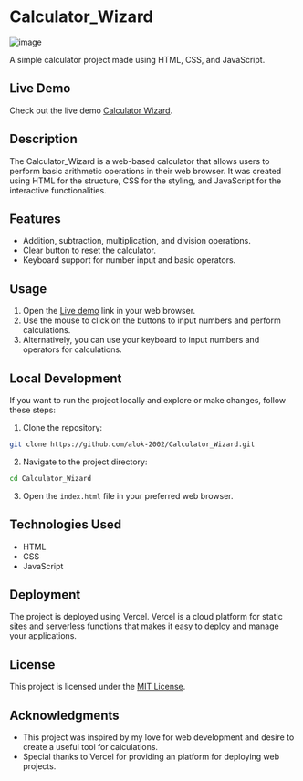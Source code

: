 # Calculator_Wizard

![image](https://github.com/Alok-2002/Calculator_Wizard/assets/93814546/fd124b8d-7de3-49f5-9382-1f1a5aa0bc26)


A simple calculator project made using HTML, CSS, and JavaScript.

## Live Demo

Check out the live demo [Calculator Wizard](https://calculator-Wizard.vercel.app).

## Description

The Calculator_Wizard is a web-based calculator that allows users to perform basic arithmetic operations in their web browser. It was created using HTML for the structure, CSS for the styling, and JavaScript for the interactive functionalities.

## Features

- Addition, subtraction, multiplication, and division operations.
- Clear button to reset the calculator.
- Keyboard support for number input and basic operators.

## Usage

1. Open the [Live demo](https://Calculator-Wizard.vercel.app) link in your web browser.
2. Use the mouse to click on the buttons to input numbers and perform calculations.
3. Alternatively, you can use your keyboard to input numbers and operators for calculations.

## Local Development

If you want to run the project locally and explore or make changes, follow these steps:

1. Clone the repository:

```bash
git clone https://github.com/alok-2002/Calculator_Wizard.git
```

2. Navigate to the project directory:

```bash
cd Calculator_Wizard
```

3. Open the `index.html` file in your preferred web browser.

## Technologies Used

- HTML
- CSS
- JavaScript

## Deployment

The project is deployed using Vercel. Vercel is a cloud platform for static sites and serverless functions that makes it easy to deploy and manage your applications.

## License

This project is licensed under the [MIT License](LICENSE).

## Acknowledgments

- This project was inspired by my love for web development and desire to create a useful tool for calculations.
- Special thanks to Vercel for providing an platform for deploying web projects.
